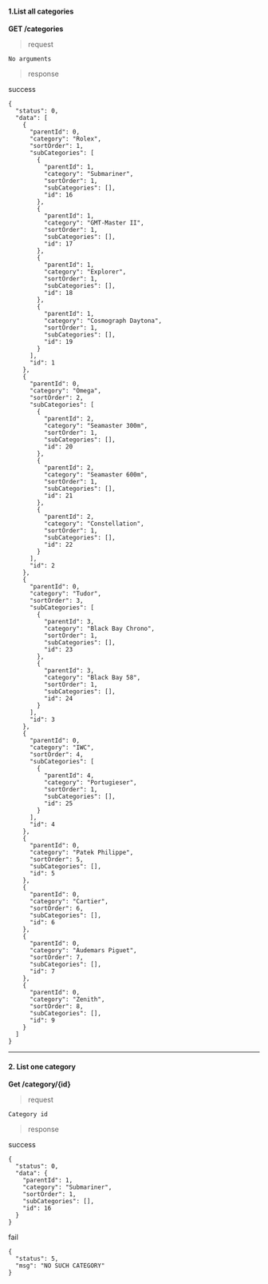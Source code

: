 #### 1.List all categories

**GET /categories**

> request

```No arguments```

> response


success
```
{
  "status": 0,
  "data": [
    {
      "parentId": 0,
      "category": "Rolex",
      "sortOrder": 1,
      "subCategories": [
        {
          "parentId": 1,
          "category": "Submariner",
          "sortOrder": 1,
          "subCategories": [],
          "id": 16
        },
        {
          "parentId": 1,
          "category": "GMT-Master II",
          "sortOrder": 1,
          "subCategories": [],
          "id": 17
        },
        {
          "parentId": 1,
          "category": "Explorer",
          "sortOrder": 1,
          "subCategories": [],
          "id": 18
        },
        {
          "parentId": 1,
          "category": "Cosmograph Daytona",
          "sortOrder": 1,
          "subCategories": [],
          "id": 19
        }
      ],
      "id": 1
    },
    {
      "parentId": 0,
      "category": "Omega",
      "sortOrder": 2,
      "subCategories": [
        {
          "parentId": 2,
          "category": "Seamaster 300m",
          "sortOrder": 1,
          "subCategories": [],
          "id": 20
        },
        {
          "parentId": 2,
          "category": "Seamaster 600m",
          "sortOrder": 1,
          "subCategories": [],
          "id": 21
        },
        {
          "parentId": 2,
          "category": "Constellation",
          "sortOrder": 1,
          "subCategories": [],
          "id": 22
        }
      ],
      "id": 2
    },
    {
      "parentId": 0,
      "category": "Tudor",
      "sortOrder": 3,
      "subCategories": [
        {
          "parentId": 3,
          "category": "Black Bay Chrono",
          "sortOrder": 1,
          "subCategories": [],
          "id": 23
        },
        {
          "parentId": 3,
          "category": "Black Bay 58",
          "sortOrder": 1,
          "subCategories": [],
          "id": 24
        }
      ],
      "id": 3
    },
    {
      "parentId": 0,
      "category": "IWC",
      "sortOrder": 4,
      "subCategories": [
        {
          "parentId": 4,
          "category": "Portugieser",
          "sortOrder": 1,
          "subCategories": [],
          "id": 25
        }
      ],
      "id": 4
    },
    {
      "parentId": 0,
      "category": "Patek Philippe",
      "sortOrder": 5,
      "subCategories": [],
      "id": 5
    },
    {
      "parentId": 0,
      "category": "Cartier",
      "sortOrder": 6,
      "subCategories": [],
      "id": 6
    },
    {
      "parentId": 0,
      "category": "Audemars Piguet",
      "sortOrder": 7,
      "subCategories": [],
      "id": 7
    },
    {
      "parentId": 0,
      "category": "Zenith",
      "sortOrder": 8,
      "subCategories": [],
      "id": 9
    }
  ]
}
```

----

#### 2. List one category

**Get /category/{id}**

> request

```Category id```

> response

success

```
{
  "status": 0,
  "data": {
    "parentId": 1,
    "category": "Submariner",
    "sortOrder": 1,
    "subCategories": [],
    "id": 16
  }
}
```

fail

```
{
  "status": 5,
  "msg": "NO SUCH CATEGORY"
}
```

